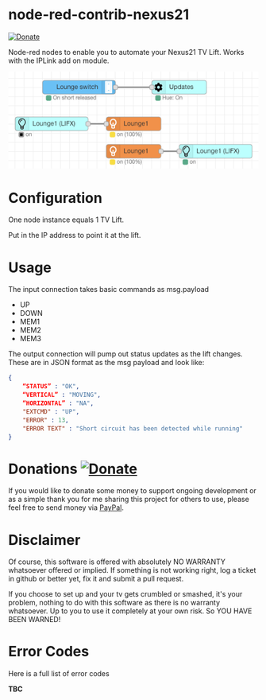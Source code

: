 # node-red-contrib-nexus21
[![Donate](https://img.shields.io/badge/donate-PayPal-green.svg)](https://www.paypal.com/cgi-bin/webscr?cmd=_s-xclick&hosted_button_id=JUYN6NBFELTC2&source=url)

Node-red nodes to enable you to automate your Nexus21 TV Lift. Works with the IPLink add on module.

![Basic Example](https://github.com/Anamico/node-red-contrib-light/raw/master/images/basic.png "Basic Example")

# Configuration

One node instance equals 1 TV Lift.

Put in the IP address to point it at the lift.

# Usage

The input connection takes basic commands as msg.payload

* UP
* DOWN
* MEM1
* MEM2
* MEM3

The output connection will pump out status updates as the lift changes.
These are in JSON format as the msg payload and look like:

```json
{
    “STATUS” : "OK",
    “VERTICAL” : "MOVING",
    “HORIZONTAL” : "NA",
    "EXTCMD" : "UP",
    "ERROR" : 13,
    "ERROR TEXT" : "Short circuit has been detected while running"
}
```


# Donations [![Donate](https://img.shields.io/badge/donate-PayPal-green.svg)](https://www.paypal.com/cgi-bin/webscr?cmd=_s-xclick&hosted_button_id=JUYN6NBFELTC2&source=url)

If you would like to donate some money to support ongoing development or as a simple thank you for me sharing this project for others to use, please feel free to send money via
[PayPal](https://www.paypal.com/cgi-bin/webscr?cmd=_s-xclick&hosted_button_id=JUYN6NBFELTC2&source=url).


# Disclaimer

Of course, this software is offered with absolutely NO WARRANTY whatsoever offered or implied. If something is not working right,
log a ticket in github or better yet, fix it and submit a pull request.

If you choose to set up and your tv gets crumbled or smashed, it's your problem, nothing to do with this software as there is no warranty
 whatsoever. Up to you to use it completely at your own risk. So YOU HAVE BEEN WARNED!

# Error Codes

Here is a full list of error codes

**TBC**